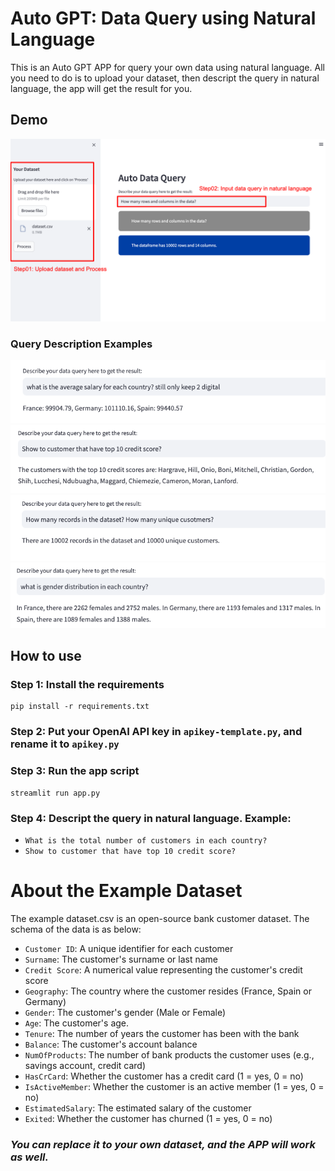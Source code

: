 # Auto GPT: Data Query using Natural Language

This is an Auto GPT APP for query your own data using natural language.
All you need to do is to upload your dataset, then descript the query in natural language, the app will get the result for you.

## Demo

![Alt text](images/demo.png "Demo")

### Query Description Examples

![Alt text](images/demo1.png "Example 01")
![Alt text](images/demo2.png "Example 02")
![Alt text](images/demo3.png "Example 03")
![Alt text](images/demo4.png "Example 04")

## How to use

### Step 1: Install the requirements

```shell
pip install -r requirements.txt
```

### Step 2: Put your OpenAI API key in `apikey-template.py`, and rename it to `apikey.py`

### Step 3: Run the app script

```shell
streamlit run app.py
```

### Step 4: Descript the query in natural language. Example:

-   `What is the total number of customers in each country?`
-   `Show to customer that have top 10 credit score?`

# About the Example Dataset

The example dataset.csv is an open-source bank customer dataset. The schema of the data is as below:

-   `Customer ID`: A unique identifier for each customer
-   `Surname`: The customer's surname or last name
-   `Credit Score`: A numerical value representing the customer's credit score
-   `Geography`: The country where the customer resides (France, Spain or Germany)
-   `Gender`: The customer's gender (Male or Female)
-   `Age`: The customer's age.
-   `Tenure`: The number of years the customer has been with the bank
-   `Balance`: The customer's account balance
-   `NumOfProducts`: The number of bank products the customer uses (e.g., savings account, credit card)
-   `HasCrCard`: Whether the customer has a credit card (1 = yes, 0 = no)
-   `IsActiveMember`: Whether the customer is an active member (1 = yes, 0 = no)
-   `EstimatedSalary`: The estimated salary of the customer
-   `Exited`: Whether the customer has churned (1 = yes, 0 = no)

### _You can replace it to your own dataset, and the APP will work as well._
